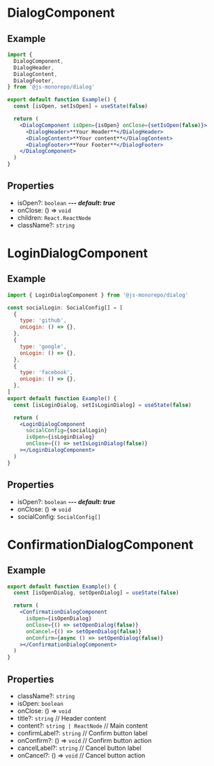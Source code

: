 # DialogComponent

## Example

```jsx
import {
  DialogComponent,
  DialogHeader,
  DialogContent,
  DialogFooter,
} from '@js-monorepo/dialog'

export default function Example() {
  const [isOpen, setIsOpen] = useState(false)

  return (
    <DialogComponent isOpen={isOpen} onClose={setIsOpen(false)}>
      <DialogHeader>**Your Header**</DialogHeader>
      <DialogContent>**Your content**</DialogContent>
      <DialogFooter>**Your Footer**</DialogFooter>
    </DialogComponent>
  )
}
```

## Properties

- isOpen?: `boolean` **_--- default: true_**
- onClose: () => `void`
- children: `React.ReactNode`
- className?: `string`

# LoginDialogComponent

## Example

```jsx
import { LoginDialogComponent } from '@js-monorepo/dialog'

const socialLogin: SocialConfig[] = [
  {
    type: 'github',
    onLogin: () => {},
  },
  {
    type: 'google',
    onLogin: () => {},
  },
  {
    type: 'facebook',
    onLogin: () => {},
  },
]
export default function Example() {
  const [isLoginDialog, setIsLoginDialog] = useState(false)

  return (
    <LoginDialogComponent
      socialConfig={socialLogin}
      isOpen={isLoginDialog}
      onClose={() => setIsLoginDialog(false)}
    ></LoginDialogComponent>
  )
}
```

## Properties

- isOpen?: `boolean` **_--- default: true_**
- onClose: () => `void`
- socialConfig: `SocialConfig[]`

# ConfirmationDialogComponent

## Example

```jsx
export default function Example() {
  const [isOpenDialog, setOpenDialog] = useState(false)

  return (
    <ConfirmationDialogComponent
      isOpen={isOpenDialog}
      onClose={() => setOpenDialog(false)}
      onCancel={() => setOpenDialog(false)}
      onConfirm={async () => setOpenDialog(false)}
    ></ConfirmationDialogComponent>
  )
}
```

## Properties

- className?: `string`
- isOpen: `boolean`
- onClose: () => `void`
- title?: `string` // Header content
- content?: `string | ReactNode` // Main content
- confirmLabel?: `string` // Confirm button label
- onConfirm?: () => `void` // Confirm button action
- cancelLabel?: `string` // Cancel button label
- onCancel?: () => `void` // Cancel button action
